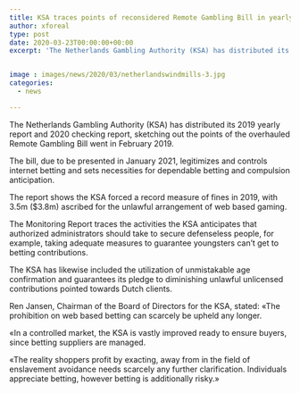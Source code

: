 ```yaml
---
title: KSA traces points of reconsidered Remote Gambling Bill in yearly report
author: xforeal 
type: post
date: 2020-03-23T00:00:00+00:00
excerpt: 'The Netherlands Gambling Authority (KSA) has distributed its 2019 yearly report and 2020 observing report, illustrating the points of the updated Remote Gambling Bill went in February 2019 '


image : images/news/2020/03/netherlandswindmills-3.jpg
categories:
  - news

---
```

The Netherlands Gambling Authority (KSA) has distributed its 2019 yearly report and 2020 checking report, sketching out the points of the overhauled Remote Gambling Bill went in February 2019. 

The bill, due to be presented in January 2021, legitimizes and controls internet betting and sets necessities for dependable betting and compulsion anticipation. 

The report shows the KSA forced a record measure of fines in 2019, with 3.5m ($3.8m) ascribed for the unlawful arrangement of web based gaming. 

The Monitoring Report traces the activities the KSA anticipates that authorized administrators should take to secure defenseless people, for example, taking adequate measures to guarantee youngsters can&#8217;t get to betting contributions. 

The KSA has likewise included the utilization of unmistakable age confirmation and guarantees its pledge to diminishing unlawful unlicensed contributions pointed towards Dutch clients. 

Ren Jansen, Chairman of the Board of Directors for the KSA, stated: &#171;The prohibition on web based betting can scarcely be upheld any longer. 

&#171;In a controlled market, the KSA is vastly improved ready to ensure buyers, since betting suppliers are managed. 

&#171;The reality shoppers profit by exacting, away from in the field of enslavement avoidance needs scarcely any further clarification. Individuals appreciate betting, however betting is additionally risky.&#187;